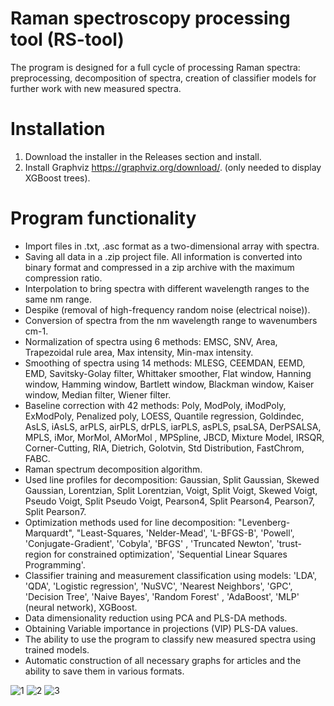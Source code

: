 # Raman spectroscopy processing tool (RS-tool)
The program is designed for a full cycle of processing Raman spectra: preprocessing, decomposition of spectra, creation of classifier models for further work with new measured spectra.

# Installation
1. Download the installer in the Releases section and install.
2. Install Graphviz https://graphviz.org/download/. (only needed to display XGBoost trees).

# Program functionality
- Import files in .txt, .asc format as a two-dimensional array with spectra.
- Saving all data in a .zip project file. All information is converted into binary format and compressed in a zip archive with the maximum compression ratio.
- Interpolation to bring spectra with different wavelength ranges to the same nm range.
- Despike (removal of high-frequency random noise (electrical noise)).
- Conversion of spectra from the nm wavelength range to wavenumbers cm-1.
- Normalization of spectra using 6 methods: EMSC, SNV, Area, Trapezoidal rule area, Max intensity, Min-max intensity.
- Smoothing of spectra using 14 methods: MLESG, CEEMDAN, EEMD, EMD, Savitsky-Golay filter, Whittaker smoother, Flat window, Hanning window, Hamming window, Bartlett window, Blackman window, Kaiser window, Median filter, Wiener filter.
- Baseline correction with 42 methods: Poly, ModPoly, iModPoly, ExModPoly, Penalized poly, LOESS, Quantile regression, Goldindec, AsLS, iAsLS, arPLS, airPLS, drPLS, iarPLS, asPLS, psaLSA, DerPSALSA, MPLS, iMor, MorMol, AMorMol , MPSpline, JBCD, Mixture Model, IRSQR, Corner-Cutting, RIA, Dietrich, Golotvin, Std Distribution, FastChrom, FABC.
- Raman spectrum decomposition algorithm.
- Used line profiles for decomposition: Gaussian, Split Gaussian, Skewed Gaussian, Lorentzian, Split Lorentzian, Voigt, Split Voigt, Skewed Voigt, Pseudo Voigt, Split Pseudo Voigt, Pearson4, Split Pearson4, Pearson7, Split Pearson7.
- Optimization methods used for line decomposition: "Levenberg-Marquardt", "Least-Squares, 'Nelder-Mead', 'L-BFGS-B', 'Powell', 'Conjugate-Gradient', 'Cobyla', 'BFGS' , 'Truncated Newton', 'trust-region for constrained optimization', 'Sequential Linear Squares Programming'.
- Classifier training and measurement classification using models: 'LDA', 'QDA', 'Logistic regression', 'NuSVC', 'Nearest Neighbors', 'GPC', 'Decision Tree', 'Naive Bayes', 'Random Forest' , 'AdaBoost', 'MLP' (neural network), XGBoost.
- Data dimensionality reduction using PCA and PLS-DA methods.
- Obtaining Variable importance in projections (VIP) PLS-DA values.
- The ability to use the program to classify new measured spectra using trained models.
- Automatic construction of all necessary graphs for articles and the ability to save them in various formats.

![1](https://github.com/DarkMatro/RS-tool/assets/113565324/d449b6f3-fd60-4a62-afe1-941ec252d231)
![2](https://github.com/DarkMatro/RS-tool/assets/113565324/f72cea02-f66f-41ba-aad6-ea1889b2deda)
![3](https://github.com/DarkMatro/RS-tool/assets/113565324/52eb9c92-b2da-41cb-9c7d-acec6c8a246c)




